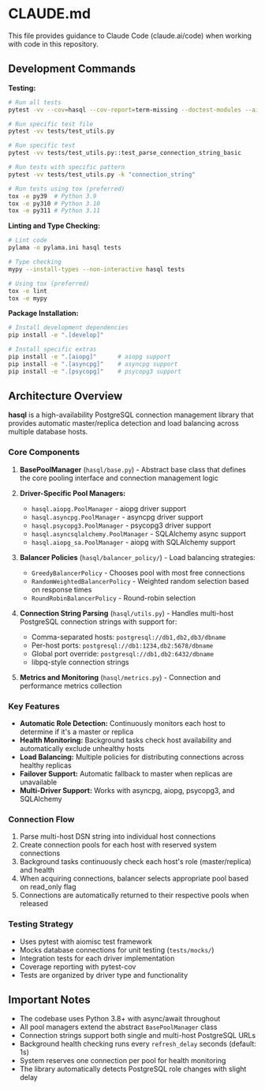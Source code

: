 # CLAUDE.md

This file provides guidance to Claude Code (claude.ai/code) when working with code in this repository.

## Development Commands

**Testing:**
```bash
# Run all tests
pytest -vv --cov=hasql --cov-report=term-missing --doctest-modules --aiomisc-test-timeout=30 tests

# Run specific test file
pytest -vv tests/test_utils.py

# Run specific test
pytest -vv tests/test_utils.py::test_parse_connection_string_basic

# Run tests with specific pattern
pytest -vv tests/test_utils.py -k "connection_string"

# Run tests using tox (preferred)
tox -e py39  # Python 3.9
tox -e py310 # Python 3.10
tox -e py311 # Python 3.11
```

**Linting and Type Checking:**
```bash
# Lint code
pylama -o pylama.ini hasql tests

# Type checking
mypy --install-types --non-interactive hasql tests

# Using tox (preferred)
tox -e lint
tox -e mypy
```

**Package Installation:**
```bash
# Install development dependencies
pip install -e ".[develop]"

# Install specific extras
pip install -e ".[aiopg]"      # aiopg support
pip install -e ".[asyncpg]"    # asyncpg support
pip install -e ".[psycopg]"    # psycopg3 support
```

## Architecture Overview

**hasql** is a high-availability PostgreSQL connection management library that provides automatic master/replica detection and load balancing across multiple database hosts.

### Core Components

1. **BasePoolManager** (`hasql/base.py`) - Abstract base class that defines the core pooling interface and connection management logic

2. **Driver-Specific Pool Managers:**
   - `hasql.aiopg.PoolManager` - aiopg driver support
   - `hasql.asyncpg.PoolManager` - asyncpg driver support
   - `hasql.psycopg3.PoolManager` - psycopg3 driver support
   - `hasql.asyncsqlalchemy.PoolManager` - SQLAlchemy async support
   - `hasql.aiopg_sa.PoolManager` - aiopg with SQLAlchemy support

3. **Balancer Policies** (`hasql/balancer_policy/`) - Load balancing strategies:
   - `GreedyBalancerPolicy` - Chooses pool with most free connections
   - `RandomWeightedBalancerPolicy` - Weighted random selection based on response times
   - `RoundRobinBalancerPolicy` - Round-robin selection

4. **Connection String Parsing** (`hasql/utils.py`) - Handles multi-host PostgreSQL connection strings with support for:
   - Comma-separated hosts: `postgresql://db1,db2,db3/dbname`
   - Per-host ports: `postgresql://db1:1234,db2:5678/dbname`
   - Global port override: `postgresql://db1,db2:6432/dbname`
   - libpq-style connection strings

5. **Metrics and Monitoring** (`hasql/metrics.py`) - Connection and performance metrics collection

### Key Features

- **Automatic Role Detection:** Continuously monitors each host to determine if it's a master or replica
- **Health Monitoring:** Background tasks check host availability and automatically exclude unhealthy hosts
- **Load Balancing:** Multiple policies for distributing connections across healthy replicas
- **Failover Support:** Automatic fallback to master when replicas are unavailable
- **Multi-Driver Support:** Works with asyncpg, aiopg, psycopg3, and SQLAlchemy

### Connection Flow

1. Parse multi-host DSN string into individual host connections
2. Create connection pools for each host with reserved system connections
3. Background tasks continuously check each host's role (master/replica) and health
4. When acquiring connections, balancer selects appropriate pool based on read_only flag
5. Connections are automatically returned to their respective pools when released

### Testing Strategy

- Uses pytest with aiomisc test framework
- Mocks database connections for unit testing (`tests/mocks/`)
- Integration tests for each driver implementation
- Coverage reporting with pytest-cov
- Tests are organized by driver type and functionality

## Important Notes

- The codebase uses Python 3.8+ with async/await throughout
- All pool managers extend the abstract `BasePoolManager` class
- Connection strings support both single and multi-host PostgreSQL URLs
- Background health checking runs every `refresh_delay` seconds (default: 1s)
- System reserves one connection per pool for health monitoring
- The library automatically detects PostgreSQL role changes with slight delay